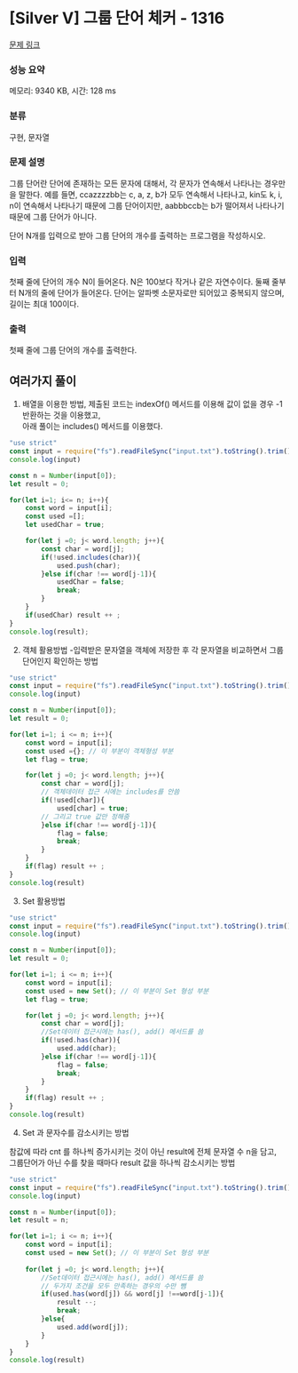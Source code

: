 # [Silver V] 그룹 단어 체커 - 1316 

[문제 링크](https://www.acmicpc.net/problem/1316) 

### 성능 요약

메모리: 9340 KB, 시간: 128 ms

### 분류

구현, 문자열

### 문제 설명

<p>그룹 단어란 단어에 존재하는 모든 문자에 대해서, 각 문자가 연속해서 나타나는 경우만을 말한다. 예를 들면, ccazzzzbb는 c, a, z, b가 모두 연속해서 나타나고, kin도 k, i, n이 연속해서 나타나기 때문에 그룹 단어이지만, aabbbccb는 b가 떨어져서 나타나기 때문에 그룹 단어가 아니다.</p>

<p>단어 N개를 입력으로 받아 그룹 단어의 개수를 출력하는 프로그램을 작성하시오.</p>

### 입력 

 <p>첫째 줄에 단어의 개수 N이 들어온다. N은 100보다 작거나 같은 자연수이다. 둘째 줄부터 N개의 줄에 단어가 들어온다. 단어는 알파벳 소문자로만 되어있고 중복되지 않으며, 길이는 최대 100이다.</p>

### 출력 

 <p>첫째 줄에 그룹 단어의 개수를 출력한다.</p>

## 여러가지 풀이
1. 배열을 이용한 방법, 제출된 코드는 indexOf() 메서드를 이용해 값이 없을 경우 -1 반환하는 것을 이용했고,</br>
   아래 풀이는 includes() 메서드를 이용했다.
```javascript
"use strict"
const input = require("fs").readFileSync("input.txt").toString().trim().split("\n");
console.log(input)

const n = Number(input[0]);
let result = 0; 

for(let i=1; i<= n; i++){
    const word = input[i]; 
    const used =[];
    let usedChar = true;

    for(let j =0; j< word.length; j++){
        const char = word[j];
        if(!used.includes(char)){
            used.push(char);
        }else if(char !== word[j-1]){
            usedChar = false;
            break;
        }
    } 
    if(usedChar) result ++ ;  
}
console.log(result);
```

2. 객체 활용방법 -입력받은 문자열을 객체에 저장한 후 각 문자열을 비교하면서 그룹단어인지 확인하는 방법
```javascript
"use strict"
const input = require("fs").readFileSync("input.txt").toString().trim().split("\n");
console.log(input)

const n = Number(input[0]);
let result = 0; 

for(let i=1; i <= n; i++){
    const word = input[i]; 
    const used ={}; // 이 부분이 객체형성 부분
    let flag = true;

    for(let j =0; j< word.length; j++){
        const char = word[j];
        // 객체데이터 접근 시에는 includes를 안씀 
        if(!used[char]){
            used[char] = true;
        // 그리고 true 값만 정해줌
        }else if(char !== word[j-1]){
            flag = false;
            break;
        }
    } 
    if(flag) result ++ ;  
}
console.log(result)
```

3. Set 활용방법
```javascript
"use strict"
const input = require("fs").readFileSync("input.txt").toString().trim().split("\n");
console.log(input)

const n = Number(input[0]);
let result = 0; 

for(let i=1; i <= n; i++){
    const word = input[i]; 
    const used = new Set(); // 이 부분이 Set 형성 부분
    let flag = true;

    for(let j =0; j< word.length; j++){
        const char = word[j];
        //Set데이터 접근시에는 has(), add() 메서드를 씀 
        if(!used.has(char)){
            used.add(char);
        }else if(char !== word[j-1]){
            flag = false;
            break;
        }
    } 
    if(flag) result ++ ;  
}
console.log(result)
```

4. Set 과 문자수를 감소시키는 방법
 
참값에 따라 cnt 를 하나씩 증가시키는 것이 아닌 result에 전체 문자열 수 n을 담고, </br>
그룹단어가 아닌 수를 찾을 때마다 result 값을 하나씩 감소시키는 방법

```javascript
"use strict"
const input = require("fs").readFileSync("input.txt").toString().trim().split("\n");
console.log(input)

const n = Number(input[0]);
let result = n; 

for(let i=1; i <= n; i++){
    const word = input[i]; 
    const used = new Set(); // 이 부분이 Set 형성 부분
  
    for(let j =0; j< word.length; j++){
        //Set데이터 접근시에는 has(), add() 메서드를 씀
        // 두가지 조건을 모두 만족하는 경우의 수만 뺌
        if(used.has(word[j]) && word[j] !==word[j-1]){
            result --;
            break;
        }else{
            used.add(word[j]);
        }
    }  
}
console.log(result)
```

